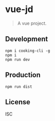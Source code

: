 # vue-jd
> A vue project.

## Development

```shell
npm i cooking-cli -g
npm i
npm run dev
```

## Production
```
npm run dist
```

## License
ISC
